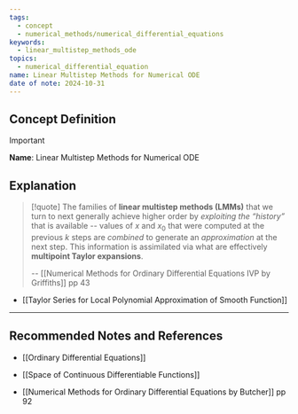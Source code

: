 ```yaml
---
tags:
  - concept
  - numerical_methods/numerical_differential_equations
keywords:
  - linear_multistep_methods_ode
topics:
  - numerical_differential_equation
name: Linear Multistep Methods for Numerical ODE
date of note: 2024-10-31
---
```


## Concept Definition

>[!important]
>**Name**: Linear Multistep Methods for Numerical ODE



## Explanation

>[!quote]
>The families of **linear multistep methods (LMMs)** that we turn to next generally achieve higher order by *exploiting the “history”* that is available -- values of $x$ and $x_{0}$ that were computed at the previous $k$ steps are *combined* to generate an *approximation* at the next step. This information is assimilated via what are effectively **multipoint Taylor expansions**.
>
>-- [[Numerical Methods for Ordinary Differential Equations IVP by Griffiths]] pp 43

- [[Taylor Series for Local Polynomial Approximation of Smooth Function]]





-----------
##  Recommended Notes and References



- [[Ordinary Differential Equations]]
- [[Space of Continuous Differentiable Functions]]


- [[Numerical Methods for Ordinary Differential Equations by Butcher]] pp 92